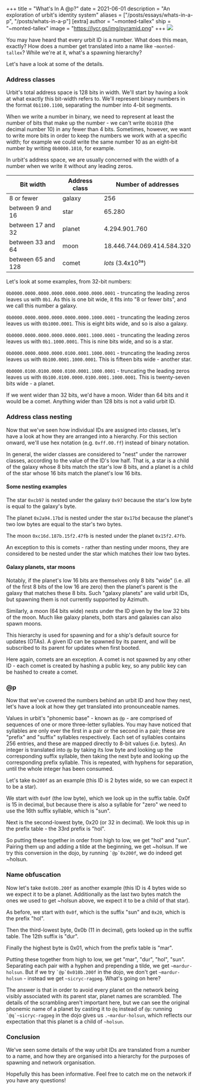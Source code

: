 +++
title = "What's In A @p?"
date = 2021-06-01
description = "An exploration of urbit's identity system"
aliases = ["/posts/essays/whats-in-a-p", "/posts/whats-in-a-p"]
[extra]
author = "~monted-tallex"
ship = "~monted-tallex"
image = "https://lycr.gs/img/pyramid.png" 
+++
![](https://lycr.gs/img/pyramid.png)

You may have heard that every urbit ID is a number. What does this mean,
exactly? How does a number get translated into a name like `~monted-tallex`?
While we're at it, what's a spawning hierarchy?

Let's have a look at some of the details.


### Address classes

Urbit's total address space is 128 bits in width. We'll start by having a look
at what exactly this bit-width refers to. We'll represent binary numbers in the
format `0b1100.1100`, separating the number into 4-bit segments.

When we write a number in binary, we need to represent at least the number of
bits that make up the number - we can't write `0b1010` (the decimal number 10)
in any fewer than 4 bits. Sometimes, however, we want to write more bits in
order to keep the numbers we work with at a specific width; for example we
could write the same number 10 as an eight-bit number by writing `0b0000.1010`,
for example.

In urbit's address space, we are usually concerned with the width of a number
when we write it without any leading zeros. 

|Bit width | Address class | Number of addresses
--- | --- | ---
|8 or fewer|galaxy|256|
|between 9 and 16|star|65.280
|between 17 and 32|planet|4.294.901.760
|between 33 and 64|moon|18.446.744.069.414.584.320
|between 65 and 128|comet|_lots_ (3.4x10³⁸)

Let's look at some examples, from 32-bit numbers:

`0b0000.0000.0000.0000.0000.0000.0000.0001` - truncating the leading zeros
leaves us with `0b1`. As this is one bit wide, it fits into "8 or fewer bits",
and we call this number a galaxy.

`0b0000.0000.0000.0000.0000.0000.1000.0001` - truncating the leading zeros
leaves us with `0b1000.0001`. This is eight bits wide, and so is also a galaxy.

`0b0000.0000.0000.0000.0000.0001.1000.0001` - truncating the leading zeros
leaves us with `0b1.1000.0001`. This is nine bits wide, and so is a star.

`0b0000.0000.0000.0000.0100.0001.1000.0001` - truncating the leading zeros
leaves us with `0b100.0001.1000.0001`. This is fifteen bits wide - another
star.

`0b0000.0100.0100.0000.0100.0001.1000.0001` - truncating the leading zeros
leaves us with `0b100.0100.0000.0100.0001.1000.0001`. This is twenty-seven bits
wide - a planet.

If we went wider than 32 bits, we'd have a moon. Wider than 64 bits and it would
be a comet. Anything wider than 128 bits is not a valid urbit ID.


### Address class nesting

Now that we've seen how individual IDs are assigned into classes, let's have a
look at how they are arranged into a hierarchy. For this section onward, we'll
use hex notation (e.g. `0xff.00.ff`) instead of binary notation.

In general, the wider classes are considered to "nest" under the narrower
classes, according to the value of the ID's low half. That is, a star is a child
of the galaxy whose 8 bits match the star's low 8 bits, and a planet is a child
of the star whose 16 bits match the planet's low 16 bits.


#### Some nesting examples

The star `0xcb97` is nested under the galaxy `0x97` because the star's low byte
is equal to the galaxy's byte.

The planet `0x2a94.17bd` is nested under the star `0x17bd` because the planet's
two low bytes are equal to the star's two bytes.

The moon `0xc16d.187b.15f2.47fb` is nested under the planet `0x15f2.47fb`.

An exception to this is comets - rather than nesting under moons, they are
considered to be nested under the star which matches their low two bytes.


#### Galaxy planets, star moons

Notably, if the planet's low 16 bits are themselves only 8 bits "wide" (i.e. all
of the first 8 bits of the low 16 are zero) then the planet's parent is the
galaxy that matches these 8 bits. Such "galaxy planets" are valid urbit IDs, but
spawning them is not currently supported by Azimuth.

Similarly, a moon (64 bits wide) nests under the ID given by the low 32 bits
of the moon. Much like galaxy planets, both stars and galaxies can also spawn
moons.

This hierarchy is used for spawning and for a ship's default source for updates
(OTAs). A given ID can be spawned by its parent, and will be subscribed to its
parent for updates when first booted.

Here again, comets are an exception. A comet is not spawned by any other ID -
each comet is created by hashing a public key, so any public key can be hashed
to create a comet. 


### @p

Now that we've covered the numbers behind an urbit ID and how they nest, let's
have a look at how they get translated into pronounceable names.

Values in urbit's "phonemic base" - known as `@p` - are comprised of sequences
of one or more three-letter syllables. You may have noticed that syllables are
only ever the first in a pair or the second in a pair; these are "prefix" and
"suffix" syllables respectively. Each set of syllables contains 256 entries, and
these are mapped directly to 8-bit values (i.e. bytes). An integer is translated
into `@p` by taking its low byte and looking up the corresponding suffix
syllable, then taking the next byte and looking up the corresponding prefix
syllable. This is repeated, with hyphens for separation, until the whole integer
has been consumed. 

Let's take `0x200f` as an example (this ID is 2 bytes wide, so we can expect it
to be a star).

We start with `0x0f` (the low byte), which we look up in the suffix table. 0x0f
is 15 in decimal, but because there is also a syllable for "zero" we need to use
the 16th suffix syllable, which is "sun".

Next is the second-lowest byte, 0x20 (or 32 in decimal). We look this up in the
prefix table - the 33rd prefix is "hol".

So putting these together in order from high to low, we get "hol" and "sun".
Pairing them up and adding a tilde at the beginning, we get ~holsun. If we try
this conversion in the dojo, by running <code>&#96;@p&#96;0x200f</code>, we do
indeed get ~holsun.


### Name obfuscation

Now let's take `0x010b.200f` as another example (this ID is 4 bytes wide so we
expect it to be a planet. Additionally as the last two bytes match the ones we
used to get ~holsun above, we expect it to be a child of that star).

As before, we start with `0x0f`, which is the suffix "sun" and `0x20`, which is
the prefix "hol".

Then the third-lowest byte, 0x0b (11 in decimal), gets looked up in the suffix
table. The 12th suffix is "dur".

Finally the highest byte is 0x01, which from the prefix table is "mar".

Putting these together from high to low, we get "mar", "dur", "hol", "sun".
Separating each pair with a hyphen and prepending a tilde, we get
`~mardur-holsun`. But if we try <code>&#96;@p&#96;0x010b.200f</code> in the
dojo, we don't get `~mardur-holsun` - instead we get `~sicryc-ragpeg`. What's
going on here?

The answer is that in order to avoid every planet on the network being visibly
associated with its parent star, planet names are scrambled. The details of the
scrambling aren't important here, but we can see the original phonemic name of a
planet by casting it to `@q` instead of `@p`: running
<code>&#96;@q&#96;~sicryc-ragpeg</code> in the dojo gives us `.~mardur-holsun`,
which reflects our expectation that this planet is a child of `~holsun`.


### Conclusion

We've seen some details of the way urbit IDs are translated from a number to a
name, and how they are organised into a hierarchy for the purposes of spawning
and network organisation.

Hopefully this has been informative. Feel free to catch me on the network if
you have any questions!
